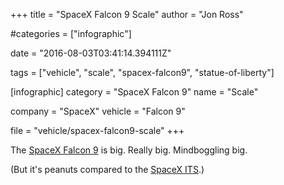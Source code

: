 +++
title = "SpaceX Falcon 9 Scale"
author = "Jon Ross"

#categories = ["infographic"]

date = "2016-08-03T03:41:14.394111Z"

tags = ["vehicle", "scale", "spacex-falcon9", "statue-of-liberty"]

[infographic]
category = "SpaceX Falcon 9"
name = "Scale"

company = "SpaceX"
vehicle = "Falcon 9"

file = "vehicle/spacex-falcon9-scale"
+++

The [SpaceX Falcon 9](/tags/spacex-falcon9) is big. Really big. Mindboggling big.

(But it's peanuts compared to the [SpaceX ITS](/infographic/spacex-its-lander-scale).)

<!--more-->
